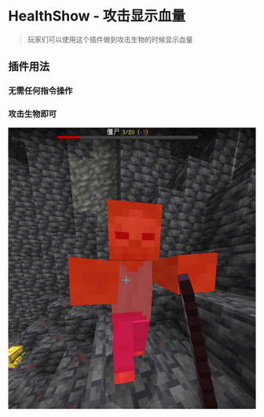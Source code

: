 # HealthShow - 攻击显示血量

> 玩家们可以使用这个插件做到攻击生物的时候显示血量

## 插件用法

### 无需任何指令操作

### 攻击生物即可

![alt text](/public/11.png)
